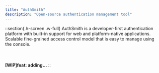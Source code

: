 ```yaml
---
title: "AuthSmith"
description: "Open-source authentication management tool"
---
```


::section{.h-screen .w-full}
AuthSmith is a developer-first authentication platform with built-in support for web and platform-native applications. Scalable fine-grained access control model that is easy to manage using the console.
<br/>
<br/>
<br/>
<br/>
**\[WIP\]feat: adding...**
::
